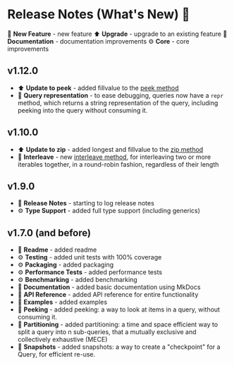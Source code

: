 # Release Notes (What's New) 🤩

🌟 **New Feature** - new feature
⬆️ **Upgrade** - upgrade to an existing feature
📝 **Documentation** - documentation improvements
⚙️ **Core** - core improvements

## v1.12.0
* ⬆️ **Update to peek** - added fillvalue to the [peek method](code_api/peeking.md)
* 🌟 **Query representation** - to ease debugging, queries now have a `repr` method, 
which returns a string representation of the query, including peeking into the query
without consuming it.

## v1.10.0

* ⬆️ **Update to zip** - added longest and fillvalue to the [zip method](code_api/mapper_methods.md#fliq.query.Query.zip)
* 🌟 **Interleave** - new [interleave method](code_api/mapper_methods.md#fliq.query.Query.interleave), for 
interleaving two or more iterables together, in a round-robin fashion, regardless of their length

## v1.9.0

* 📝 **Release Notes** - starting to log release notes
* ⚙️ **Type Support** - added full type support (including generics)

## v1.7.0 (and before)

* 📝 **Readme** - added readme
* ⚙️ **Testing** - added unit tests with 100% coverage
* ⚙️ **Packaging** - added packaging
* ⚙️ **Performance Tests** - added performance tests
* ⚙️ **Benchmarking** - added benchmarking
* 📝 **Documentation** - added basic documentation using MkDocs
* 📝 **API Reference** - added API reference for entire functionality
* 📝 **Examples** - added examples
* 🌟 **Peeking** - added peeking: a way to look at items in a query, without consuming it.
* 🌟 **Partitioning** - added partitioning: a time and space efficient way to split a query into n sub-queries, 
that a mutually exclusive and collectively exhaustive (MECE)
* 🌟 **Snapshots** - added snapshots: a way to create a "checkpoint" for a Query, for efficient re-use.

